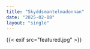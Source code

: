 ```yaml
---
title: "Skyddsmantelmadonnan"
date: "2025-02-08"
layout: "single"
---
```

{{< exif src="featured.jpg" >}}